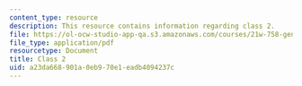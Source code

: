 ```yaml
---
content_type: resource
description: This resource contains information regarding class 2.
file: https://ol-ocw-studio-app-qa.s3.amazonaws.com/courses/21w-758-genre-fiction-workshop-spring-2013/a23da668901a0eb970e1eadb4094237c_MIT21W_758S13_Class_2.pdf
file_type: application/pdf
resourcetype: Document
title: Class 2
uid: a23da668-901a-0eb9-70e1-eadb4094237c
---
```

